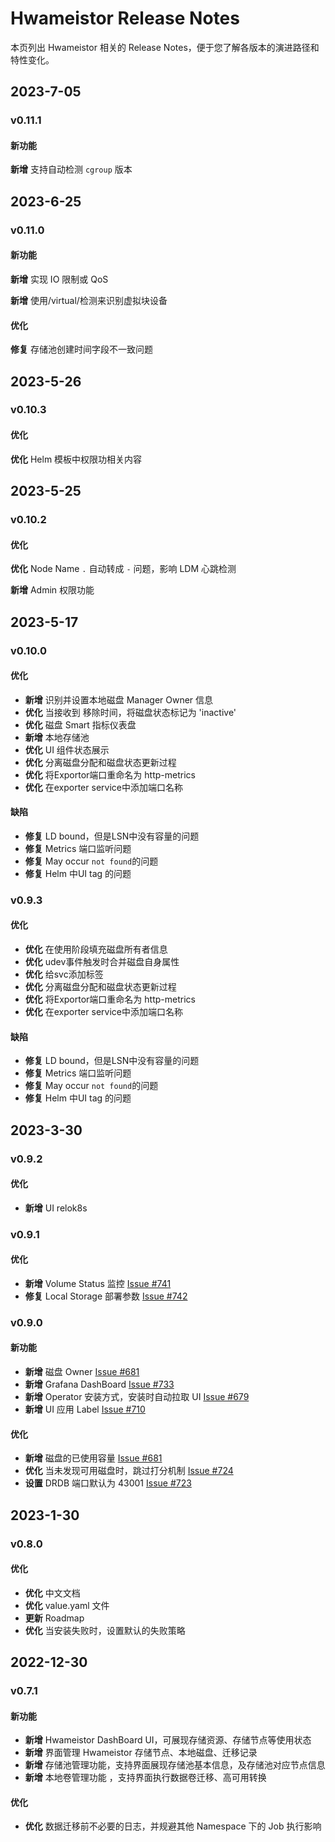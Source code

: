 # Hwameistor Release Notes

本页列出 Hwameistor 相关的 Release Notes，便于您了解各版本的演进路径和特性变化。

## 2023-7-05

### v0.11.1

#### 新功能

**新增**  支持自动检测 `cgroup` 版本

## 2023-6-25

### v0.11.0

#### 新功能

**新增** 实现 IO 限制或 QoS

**新增** 使用/virtual/检测来识别虚拟块设备

#### 优化

**修复** 存储池创建时间字段不一致问题

## 2023-5-26

### v0.10.3

#### 优化

**优化** Helm 模板中权限功相关内容

## 2023-5-25

### v0.10.2

#### 优化

**优化** Node Name `.` 自动转成 `-` 问题，影响 LDM 心跳检测

**新增** Admin 权限功能

## 2023-5-17

### v0.10.0

#### 优化

- **新增** 识别并设置本地磁盘 Manager Owner 信息
- **优化** 当接收到 移除时间，将磁盘状态标记为 'inactive'
- **优化** 磁盘 Smart 指标仪表盘
- **新增** 本地存储池
- **优化** UI 组件状态展示
- **优化** 分离磁盘分配和磁盘状态更新过程
- **优化** 将Exportor端口重命名为 http-metrics
- **优化** 在exporter service中添加端口名称

#### 缺陷

- **修复** LD bound，但是LSN中没有容量的问题
- **修复** Metrics 端口监听问题
- **修复** May occur `not found`的问题
- **修复** Helm 中UI tag 的问题

### v0.9.3

#### 优化

- **优化** 在使用阶段填充磁盘所有者信息
- **优化** udev事件触发时合并磁盘自身属性
- **优化** 给svc添加标签
- **优化** 分离磁盘分配和磁盘状态更新过程
- **优化** 将Exportor端口重命名为 http-metrics
- **优化** 在exporter service中添加端口名称

#### 缺陷

- **修复** LD bound，但是LSN中没有容量的问题
- **修复** Metrics 端口监听问题
- **修复** May occur `not found`的问题
- **修复** Helm 中UI tag 的问题

## 2023-3-30

### v0.9.2

#### 优化

- **新增** UI relok8s

### v0.9.1

#### 优化

- **新增** Volume Status 监控 [Issue #741](https://github.com/hwameistor/hwameistor/pull/741)
- **修复** Local Storage 部署参数 [Issue #742](https://github.com/hwameistor/hwameistor/pull/742)

### v0.9.0

#### 新功能

- **新增** 磁盘 Owner [Issue #681](https://github.com/hwameistor/hwameistor/pull/681)
- **新增** Grafana DashBoard [Issue #733](https://github.com/hwameistor/hwameistor/pull/733)
- **新增** Operator 安装方式，安装时自动拉取 UI [Issue #679](https://github.com/hwameistor/hwameistor/pull/679)
- **新增** UI 应用 Label [Issue #710](https://github.com/hwameistor/hwameistor/pull/710)

#### 优化

- **新增** 磁盘的已使用容量 [Issue #681](https://github.com/hwameistor/hwameistor/pull/681)
- **优化** 当未发现可用磁盘时，跳过打分机制 [Issue #724](https://github.com/hwameistor/hwameistor/pull/724)
- **设置** DRDB 端口默认为 43001 [Issue #723](https://github.com/hwameistor/hwameistor/pull/723)

## 2023-1-30

### v0.8.0

#### 优化

- **优化** 中文文档
- **优化** value.yaml 文件
- **更新** Roadmap
- **优化** 当安装失败时，设置默认的失败策略

## 2022-12-30

### v0.7.1

#### 新功能

- **新增** Hwameistor DashBoard UI，可展现存储资源、存储节点等使用状态
- **新增** 界面管理 Hwameistor 存储节点、本地磁盘、迁移记录
- **新增** 存储池管理功能，支持界面展现存储池基本信息，及存储池对应节点信息
- **新增** 本地卷管理功能 ，支持界面执行数据卷迁移、高可用转换

#### 优化

- **优化** 数据迁移前不必要的日志，并规避其他 Namespace 下的 Job 执行影响
